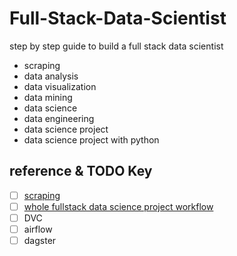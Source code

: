 # Full-Stack-Data-Scientist
step by step guide to build a full stack data scientist
- scraping
- data analysis
- data visualization
- data mining
- data science
- data engineering
- data science project
- data science project with python  

## reference & TODO Key
- [ ] [scraping](https://www.youtube.com/watch?v=Htb_NsGlbgc&t=43s)
- [ ] [whole fullstack data science project workflow](https://www.youtube.com/watch?v=xm9devSQEqU&list=PLz-ep5RbHosWmAt-AMK0MBgh3GeSvbCmL&index=1)
- [ ] DVC
- [ ] airflow
- [ ] dagster
